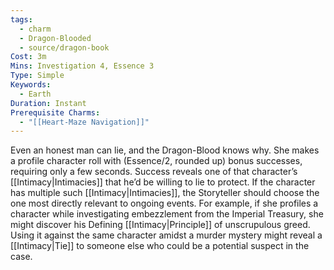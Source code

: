 ```yaml
---
tags:
  - charm
  - Dragon-Blooded
  - source/dragon-book
Cost: 3m
Mins: Investigation 4, Essence 3
Type: Simple
Keywords:
  - Earth
Duration: Instant
Prerequisite Charms:
  - "[[Heart-Maze Navigation]]"
---
```

Even an honest man can lie, and the Dragon-Blood knows why. She makes a profile character roll with (Essence/2, rounded up) bonus successes, requiring only a few seconds. Success reveals one of that character’s [[Intimacy|Intimacies]] that he’d be willing to lie to protect. If the character has multiple such [[Intimacy|Intimacies]], the Storyteller should choose the one most directly relevant to ongoing events. For example, if she profiles a character while investigating embezzlement from the Imperial Treasury, she might discover his Defining [[Intimacy|Principle]] of unscrupulous greed. Using it against the same character amidst a murder mystery might reveal a [[Intimacy|Tie]] to someone else who could be a potential suspect in the case.